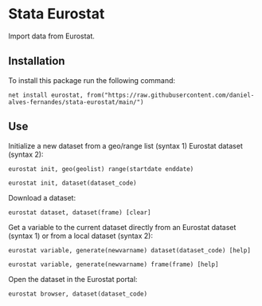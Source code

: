 # Stata Eurostat
Import data from Eurostat.

## Installation

To install this package run the following command:

```
net install eurostat, from("https://raw.githubusercontent.com/daniel-alves-fernandes/stata-eurostat/main/") 
```

## Use


Initialize a new dataset from a geo/range list (syntax 1) Eurostat dataset (syntax 2):

```
eurostat init, geo(geolist) range(startdate enddate)
```

```
eurostat init, dataset(dataset_code)
```

Download a dataset:

```
eurostat dataset, dataset(frame) [clear]
```

Get a variable to the current dataset directly from an Eurostat dataset (syntax 1) or from a local dataset (syntax 2):

```
eurostat variable, generate(newvarname) dataset(dataset_code) [help]
```

```
eurostat variable, generate(newvarname) frame(frame) [help]
```

Open the dataset in the Eurostat portal:

```
eurostat browser, dataset(dataset_code)
```

